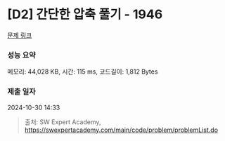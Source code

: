# [D2] 간단한 압축 풀기 - 1946 

[문제 링크](https://swexpertacademy.com/main/code/problem/problemDetail.do?contestProbId=AV5PmkDKAOMDFAUq) 

### 성능 요약

메모리: 44,028 KB, 시간: 115 ms, 코드길이: 1,812 Bytes

### 제출 일자

2024-10-30 14:33



> 출처: SW Expert Academy, https://swexpertacademy.com/main/code/problem/problemList.do